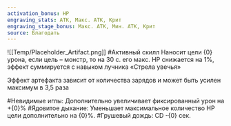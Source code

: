 ```yaml
---
activation_bonus: HP
engraving_stats: АТК, Макс. АТК, Крит
engraving_stage_bonus: Макс. АТК, Мин. АТК, Крит
source: Благодать
---
```

![[Temp/Placeholder_Artifact.png]]
#Активный скилл
Наносит цели {0} урона, если цель – монстр, то на 30 с. его макс. HP снижается на 1%, эффект суммируется с навыком лучника «Стрела увечья»

Эффект артефакта зависит от количества зарядов и может быть усилен максимум в 3,5 раза

#Невидимые иглы: 
Дополнительно увеличивает фиксированный урон на +{0}%
#Ядовитое дыхание: 
Уменьшает максимальное количество HP цели дополнительно на {0}%.
#Грушевый дождь: 
CD -{0} сек.
